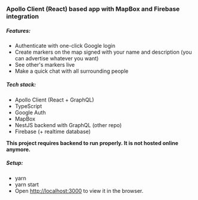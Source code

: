 ### Apollo Client (React) based app with MapBox and Firebase integration

##### **Features**:
- Authenticate with one-click Google login
- Create markers on the map signed with your name and description (you can advertise whatever you want)
- See other's markers live
- Make a quick chat with all surrounding people

##### **Tech stack**:
- Apollo Client (React + GraphQL)
- TypeScript
- Google Auth
- MapBox
- NestJS backend with GraphQL (other repo)
- Firebase (+ realtime database)

**This project requires backend to run properly. It is not hosted online anymore.**

##### **Setup**:
- yarn
- yarn start
- Open [http://localhost:3000](http://localhost:3000) to view it in the browser.
